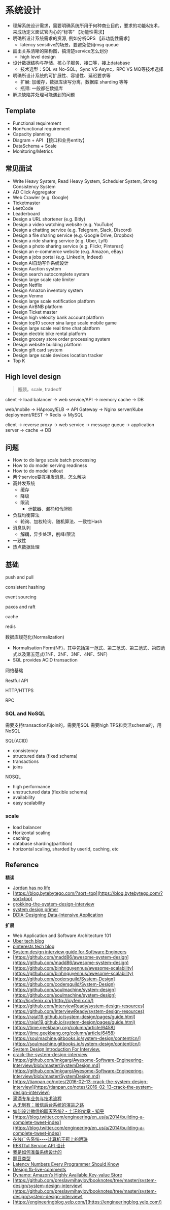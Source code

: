 # 系统设计

- 理解系统设计需求，需要明确系统所用于何种商业目的，要求的功能&技术，来成功定义面试官内心的“标答” 【功能性需求】
- 明确所设计系统需求的资源, 例如分析QPS 【非功能性需求】
  - latency sensitive的场景，要避免使用msg queue
- 画出关系清晰的架构图，搞清楚service怎么划分
  - high level design
- 设计数据结构与存储、核心子服务、接口等，接上database
  - 技术选型：SQL vs No-SQL，Sync VS Async，RPC VS MQ等技术选择
- 明确所设计系统的可扩展性、容错性、延迟要求等
  - 扩展: 加缓存，数据库读写分离，数据库 sharding 等等
  - 瓶颈: 一般都在数据库
- 解决缺陷并处理可能遇到的问题


## Template
- Functional requirement
- NonFunctional requirement
- Capacity planning
- Diagram + API 【接口和业务entity】
- DataSchema + Scale
- Monitoring/Metrics


## 常见面试
- Write Heavy System, Read Heavy System, Scheduler System, Strong Consistency System
- AD Click Aggregator
- Web Crawler (e.g. Google)
- Ticketmaster
- LeetCode
- Leaderboard
- Design a URL shortener (e.g. Bitly)
- Design a video watching website (e.g. YouTube)
- Design a chatting service (e.g. Telegram, Slack, Discord)
- Design a file sharing service (e.g. Google Drive, Dropbox)
- Design a ride sharing service (e.g. Uber, Lyft)
- Design a photo sharing service (e.g. Flickr, Pinterest)
- Design an e-commerce website (e.g. Amazon, eBay)
- Design a jobs portal (e.g. LinkedIn, Indeed)
- Design AI自动写作系统设计
- Design Auction system
- Design search autocomplete system
- Design large scale rate limiter
- Design Netflix
- Design Amazon inventory system
- Design Venmo
- Design large scale notification platform
- Design AirBNB platform
- Design Ticket master
- Design high velocity bank account platform
- Design top10 scorer sina large scale mobile game
- Design large scale real time chat platform
- Design electric bike rental platform
- Design grocery store order processing system
- Design website building platform
- Design gift card system
- Design large scale devices location tracker
- Top K


## High level design
> 瓶颈，scale, tradeoff

client -> load balancer -> web service/API -> memory cache -> DB

web/mobile -> HAproxy/ELB -> API Gateway -> Nginx server/Kube deployment/REST -> Redis -> MySQL

client -> reverse proxy -> web service -> message queue -> application server -> cache -> DB


## 问题
- How to do large scale batch processing
- How to do model serving readiness
- How to do model rollout
- 两个service要互相发消息，怎么解决
- 高并发系统
  - 缓存
  - 降级
  - 限流
    - 计数器、漏桶和令牌桶
- 负载均衡算法
  - 轮询、加权轮询、随机算法、一致性Hash
- 消息队列
  - 解耦，异步处理，削峰/限流
- 一致性
- 热点数据处理


## 基础

push and pull

consistent hashing

event sourcing

paxos and raft

cache

redis

数据库规范化(Normalization)
- Normalisation Form(NF)，其中包括第一范式、第二范式、第三范式、第四范式以及第五范式(1NF、2NF、3NF、4NF、5NF)
- SQL provides ACID transaction

网络基础

Restful API

HTTP/HTTPS

RPC

### SQL and NoSQL

需要支持transaction和join的，需要用SQL
需要high TPS和灵活schema的，用NoSQL

SQL(ACID)
- consistency
- structured data (fixed schema)
- transactions
- joins

NOSQL
- high performance
- unstructured data (flexible schema)
- availability
- easy scalability


### scale
- load balancer
- Horizontal scaling
- caching
- database sharding(partition)
- horizontal scaling, sharded by userId, caching, etc



## Reference
**精读**
- [Jordan has no life](https://www.youtube.com/@jordanhasnolife5163/videos)
- [https://blog.bytebytego.com/?sort=top](https://blog.bytebytego.com/?sort=top)
- [grokking-the-system-design-interview](https://www.educative.io/courses/grokking-the-system-design-interview)
- [system design primer](https://github.com/donnemartin/system-design-primer)
- [DDIA-Designing Data-Intensive Application](https://github.com/Vonng/ddia)

**扩展**
- Web Application and Software Architecture 101
- [Uber tech blog](https://www.uber.com/en-SE/blog/)
- [pinterests tech blog](https://medium.com/pinterest-engineering)
- [System design interview guide for Software Engineers](https://www.techinterviewhandbook.org/system-design/)
- [https://github.com/madd86/awesome-system-design](https://github.com/madd86/awesome-system-design)
- [https://github.com/binhnguyennus/awesome-scalability](https://github.com/binhnguyennus/awesome-scalability)
- [https://github.com/codersguild/System-Design](https://github.com/codersguild/System-Design)
- [https://github.com/soulmachine/system-design](https://github.com/soulmachine/system-design)
- [http://icyfenix.cn/](http://icyfenix.cn/)
- [https://github.com/InterviewReady/system-design-resources](https://github.com/InterviewReady/system-design-resources)
- [https://rajat19.github.io/system-design/pages/guide.html](https://rajat19.github.io/system-design/pages/guide.html)
- [https://time.geekbang.org/column/article/6458](https://time.geekbang.org/column/article/6458)
- [https://soulmachine.gitbooks.io/system-design/content/cn/](https://soulmachine.gitbooks.io/system-design/content/cn/)
- [System Design Introduction For Interview.](https://www.youtube.com/watch?v=UzLMhqg3_Wc)
- [crack-the-system-design-interview](https://tianpan.co/notes/2016-02-13-crack-the-system-design-interview)
- [https://github.com/imkgarg/Awesome-Software-Engineering-Interview/blob/master/SystemDesign.md](https://github.com/imkgarg/Awesome-Software-Engineering-Interview/blob/master/SystemDesign.md)
- [https://tianpan.co/notes/2016-02-13-crack-the-system-design-interview](https://tianpan.co/notes/2016-02-13-crack-the-system-design-interview)
- [滴滴专车业务与技术流程](http://alexstocks.github.io/html/didi.html)
- [从无到有：微信后台系统的演进之路](https://www.infoq.cn/article/the-road-of-the-growth-weixin-background/)
- [如何设计微信的聊天系统? - 土汪的文章 - 知乎](https://zhuanlan.zhihu.com/p/34369396)
- [https://blog.twitter.com/engineering/en_us/a/2014/building-a-complete-tweet-index](https://blog.twitter.com/engineering/en_us/a/2014/building-a-complete-tweet-index)
- [在线广告系统----计算机王冠上的明珠](https://www.1point3acres.com/bbs/forum.php?mod=viewthread&tid=890389&ctid=9)
- [RESTful Service API 设计](https://www.1point3acres.com/bbs/forum.php?mod=viewthread&tid=909427&ctid=9)
- [我是如何准备系统设计的](https://www.1point3acres.com/bbs/thread-660847-1-1.html)
- [题目类型](https://codemia.io/system-design)
- [Latency Numbers Every Programmer Should Know](https://gist.github.com/jboner/2841832)
- [Design fb-live-comments](https://www.hellointerview.com/learn/system-design/answer-keys/fb-live-comments)
- [Dynamo: Amazon’s Highly Available Key-value Store](https://www.allthingsdistributed.com/files/amazon-dynamo-sosp2007.pdf)
- [https://github.com/preslavmihaylov/booknotes/tree/master/system-design/system-design-interview](https://github.com/preslavmihaylov/booknotes/tree/master/system-design/system-design-interview)
- [https://engineeringblog.yelp.com/](https://engineeringblog.yelp.com/)
